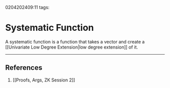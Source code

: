 0204202409:11
tags: 
# Systematic Function

A systematic function is a function that takes a vector and create a [[Univariate Low Degree Extension|low degree extension]] of it.

---
## References
1. [[Proofs, Args, ZK Session 2]]